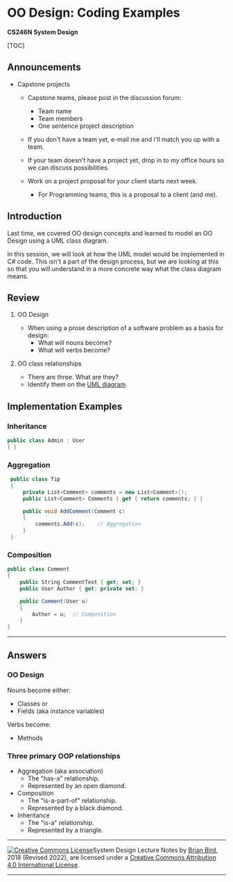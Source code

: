 # OO Design: Coding Examples

**CS246N System Design**

[TOC]

## Announcements

- Capstone projects
  - Capstone teams, please post in the discussion forum:
    - Team name
    - Team members
    - One sentence project description
    
  - If you don't have a team yet, e-mail me and I'll match you up with a team.
  
  - If your team doesn't have a project yet, drop in to my office hours so we can discuss possibilities.
  
  - Work on a project proposal for your client starts next week. 
    - For Programming teams, this is a proposal to a client (and me).
    
      

## Introduction

Last time, we covered OO design concepts and learned to model an OO Design using a UML class diagram.

In this session, we will look at how the UML model would be implemented in C# code. This isn't a part of the design process, but we are looking at this so that you will understand in a more concrete way what the class diagram means.

## Review

1. OO Design
   - When using a prose description of a software problem as a basis for design:
     - What will nouns become?
     - What will verbs become?

2. OO class relationships
   - There are three. What are they?
   - Identify them on the [UML diagram](DomainModel.pdf).



## Implementation Examples

### Inheritance

```c#
public class Admin : User
{ }
```

### Aggregation

```c#
 public class Tip
 {
     private List<Comment> comments = new List<Comment>(); 
     public List<Comment> Comments { get { return comments; } }

     public void AddComment(Comment c)
     {
         comments.Add(c);    // Aggregation
     }
 }
```



### Composition

```c#
public class Comment
{
    public String CommentText { get; set; }
    public User Author { get; private set; }  

    public Comment(User u)
    {
        Author = u;  // Composition
    }
}
```





----

## Answers

### OO Design

Nouns become either:

- Classes
      or
- Fields (aka instance variables)

Verbs become:

- Methods

### Three primary OOP relationships

- Aggregation (aka association)
  - The "has-a" relationship.
  - Represented by an open diamond.
- Composition
  - The "is-a-part-of" relationship.
  - Represented by a black diamond.
- Inheritance
  - The "is-a" relationship.
  - Represented by a triangle.



------

 [![Creative Commons License](https://i.creativecommons.org/l/by/4.0/88x31.png)](http://creativecommons.org/licenses/by/4.0/)System Design Lecture Notes by [Brian Bird](https://profbird.dev), 2018 (Revised 2022), are licensed under a [Creative Commons Attribution 4.0 International License](http://creativecommons.org/licenses/by/4.0/). 

------